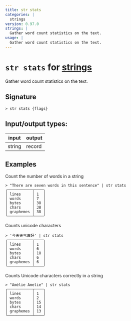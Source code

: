 ```yaml
---
title: str stats
categories: |
  strings
version: 0.97.0
strings: |
  Gather word count statistics on the text.
usage: |
  Gather word count statistics on the text.
---
```

<!-- This file is automatically generated. Please edit the command in https://github.com/nushell/nushell instead. -->

# `str stats` for [strings](/commands/categories/strings.md)

<div class='command-title'>Gather word count statistics on the text.</div>

## Signature

```> str stats {flags} ```


## Input/output types:

| input  | output |
| ------ | ------ |
| string | record |

## Examples

Count the number of words in a string
```nu
> "There are seven words in this sentence" | str stats
╭───────────┬────╮
│ lines     │ 1  │
│ words     │ 7  │
│ bytes     │ 38 │
│ chars     │ 38 │
│ graphemes │ 38 │
╰───────────┴────╯
```

Counts unicode characters
```nu
> '今天天气真好' | str stats
╭───────────┬────╮
│ lines     │ 1  │
│ words     │ 6  │
│ bytes     │ 18 │
│ chars     │ 6  │
│ graphemes │ 6  │
╰───────────┴────╯
```

Counts Unicode characters correctly in a string
```nu
> "Amélie Amelie" | str stats
╭───────────┬────╮
│ lines     │ 1  │
│ words     │ 2  │
│ bytes     │ 15 │
│ chars     │ 14 │
│ graphemes │ 13 │
╰───────────┴────╯
```
